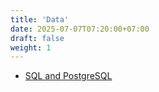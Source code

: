 ```yaml
---
title: 'Data'
date: 2025-07-07T07:20:00+07:00
draft: false
weight: 1
---
```


- [SQL and PostgreSQL](./sql-and-postgresql/)
